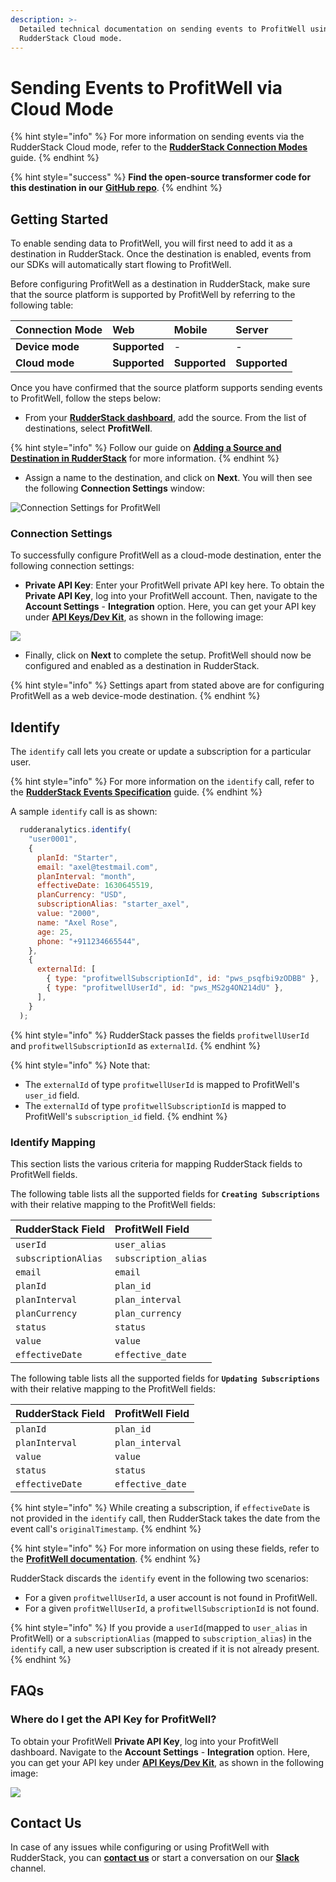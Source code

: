 ```yaml
---
description: >-
  Detailed technical documentation on sending events to ProfitWell using the
  RudderStack Cloud mode.
---
```


# Sending Events to ProfitWell via Cloud Mode

{% hint style="info" %}
For more information on sending events via the RudderStack Cloud mode, refer to the [**RudderStack Connection Modes**](https://docs.rudderstack.com/connections/rudderstack-connection-modes) guide.
{% endhint %}

{% hint style="success" %}
**Find the open-source transformer code for this destination in our** [**GitHub repo**](https://github.com/rudderlabs/rudder-transformer/tree/master/v0/destinations/profitwell).
{% endhint %}

## Getting Started

To enable sending data to ProfitWell, you will first need to add it as a destination in RudderStack. Once the destination is enabled, events from our SDKs will automatically start flowing to ProfitWell.

Before configuring ProfitWell as a destination in RudderStack, make sure that the source platform is supported by ProfitWell by referring to the following table:

| **Connection Mode** | **Web**       | **Mobile**    | **Server**    |
| :------------------ | :------------ | :------------ | :------------ |
| **Device mode**     | **Supported** | -             | -             |
| **Cloud mode**      | **Supported** | **Supported** | **Supported** |

Once you have confirmed that the source platform supports sending events to ProfitWell, follow the steps below:

* From your [**RudderStack dashboard**](https://app.rudderstack.com/), add the source. From the list of destinations, select **ProfitWell**.

{% hint style="info" %}
Follow our guide on [**Adding a Source and Destination in RudderStack**](https://docs.rudderstack.com/how-to-guides/adding-source-and-destination-rudderstack) for more information.
{% endhint %}

* Assign a name to the destination, and click on **Next**. You will then see the following **Connection Settings** window:

![Connection Settings for ProfitWell](https://user-images.githubusercontent.com/64877812/133275863-5babdaa6-d45d-4e08-ab36-a61629b19e2b.png)

### Connection Settings

To successfully configure ProfitWell as a cloud-mode destination, enter the following connection settings:

* **Private API Key**: Enter your ProfitWell private API key here. To obtain the **Private API Key**, log into your ProfitWell account. Then, navigate to the **Account Settings** - **Integration** option. Here, you can get your API key under [**API Keys/Dev Kit**](https://www2.profitwell.com/app/account/integrations), as shown in the following image:

![](https://user-images.githubusercontent.com/59817155/132687515-dd2246e4-2239-4971-994d-167513fa3c96.png)

* Finally, click on **Next** to complete the setup. ProfitWell should now be configured and enabled as a destination in RudderStack.

{% hint style="info" %}
Settings apart from stated above are for configuring ProfitWell as a web device-mode destination.
{% endhint %}

## Identify

The `identify` call lets you create or update a subscription for a particular user.

{% hint style="info" %}
For more information on the `identify` call, refer to the [**RudderStack Events Specification**](https://docs.rudderstack.com/rudderstack-api/api-specification/rudderstack-spec/identify) guide.
{% endhint %}

A sample `identify` call is as shown:

```javascript
  rudderanalytics.identify(
    "user0001",
    {
      planId: "Starter",
      email: "axel@testmail.com",
      planInterval: "month",
      effectiveDate: 1630645519,
      planCurrency: "USD",
      subscriptionAlias: "starter_axel",
      value: "2000",
      name: "Axel Rose",
      age: 25,
      phone: "+911234665544",
    },
    {
      externalId: [
        { type: "profitwellSubscriptionId", id: "pws_psqfbi9zODBB" },
        { type: "profitwellUserId", id: "pws_MS2g4ON214dU" },
      ],
    }
  );
```

{% hint style="info" %}
RudderStack passes the fields `profitwellUserId` and `profitwellSubscriptionId` as `externalId`.
{% endhint %}

{% hint style="info" %}
Note that:

* The `externalId` of type `profitwellUserId` is mapped to ProfitWell's `user_id` field. 
* The `externalId` of type `profitwellSubscriptionId` is mapped to ProfitWell's `subscription_id` field. 
{% endhint %}

### Identify Mapping

This section lists the various criteria for mapping RudderStack fields to ProfitWell fields.

The following table lists all the supported fields for **`Creating Subscriptions`** with their relative mapping to the ProfitWell fields:

| **RudderStack Field** | **ProfitWell Field** |
| :-------------------- | :------------------- |
| `userId`              | `user_alias`         |
| `subscriptionAlias`   | `subscription_alias` |
| `email`               | `email`              |
| `planId`              | `plan_id`            |
| `planInterval`        | `plan_interval`      |
| `planCurrency`        | `plan_currency`      |
| `status`              | `status`             |
| `value`               | `value`              |
| `effectiveDate`       | `effective_date`     |

The following table lists all the supported fields for **`Updating Subscriptions`** with their relative mapping to the ProfitWell fields:

| **RudderStack Field** | **ProfitWell Field** |
| :-------------------- | :------------------- |
| `planId`              | `plan_id`            |
| `planInterval`        | `plan_interval`      |
| `value`               | `value`              |
| `status`              | `status`             |
| `effectiveDate`       | `effective_date`     |

{% hint style="info" %}
While creating a subscription, if `effectiveDate` is not provided in the `identify` call, then RudderStack takes the date from the event call's `originalTimestamp`.
{% endhint %}

{% hint style="info" %}
For more information on using these fields, refer to the [**ProfitWell documentation**](https://profitwellapiv2.docs.apiary.io/#).
{% endhint %}

RudderStack discards the `identify` event in the following two scenarios:

* For a given `profitwellUserId`, a user account is not found in ProfitWell.
* For a given `profitWellUserId`, a `profitwellSubscriptionId` is not found.

{% hint style="info" %}
If you provide a `userId`\(mapped to `user_alias` in ProfitWell\) or a `subscriptionAlias` \(mapped to `subscription_alias`\) in the `identify` call, a new user subscription is created if it is not already present.
{% endhint %}

## FAQs

### Where do I get the API Key for ProfitWell?

To obtain your ProfitWell **Private API Key**, log into your ProfitWell dashboard. Navigate to the **Account Settings** - **Integration** option. Here, you can get your API key under [**API Keys/Dev Kit**](https://www2.profitwell.com/app/account/integrations), as shown in the following image:

![](https://user-images.githubusercontent.com/59817155/132687515-dd2246e4-2239-4971-994d-167513fa3c96.png)

## Contact Us

In case of any issues while configuring or using ProfitWell with RudderStack, you can [**contact us**](mailto:%20docs@rudderstack.com) or start a conversation on our [**Slack**](https://resources.rudderstack.com/join-rudderstack-slack) channel.

